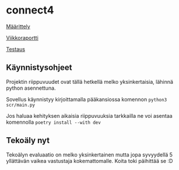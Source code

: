 # connect4

[Määrittely](https://github.com/kaarleol/connect4/blob/main/dokumentaatio/maarittely.md)

[Viikkoraportti](https://github.com/kaarleol/connect4/blob/main/dokumentaatio/viikkoraportti4.md)

[Testaus](https://github.com/kaarleol/connect4/blob/main/dokumentaatio/testaus.md)

## Käynnistysohjeet

Projektin riippuvuudet ovat tällä hetkellä melko yksinkertaisia, lähinnä python asennettuna.

Sovellus käynnistyy kirjoittamalla pääkansiossa komennon ```python3 scr/main.py ```

Jos haluaa kehityksen aikaisia riippuvuuksia tarkkailla ne voi asentaa komennolla ```poetry install --with dev```

## Tekoäly nyt

Tekoälyn evaluaatio on melko yksinkertainen mutta jopa syvyydellä 5 yllättävän vaikea vastustaja kokemattomalle. Koita toki päihittää se :D
